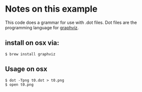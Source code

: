 # Notes on this example

This code does a grammar for use with .dot files.   Dot
files are the programming language for [graphviz](https://graphviz.org).

## install on osx via:

```
$ brew install graphviz
```

## Usage on osx

```
$ dot -Tpng t0.dot > t0.png
$ open t0.png
```
